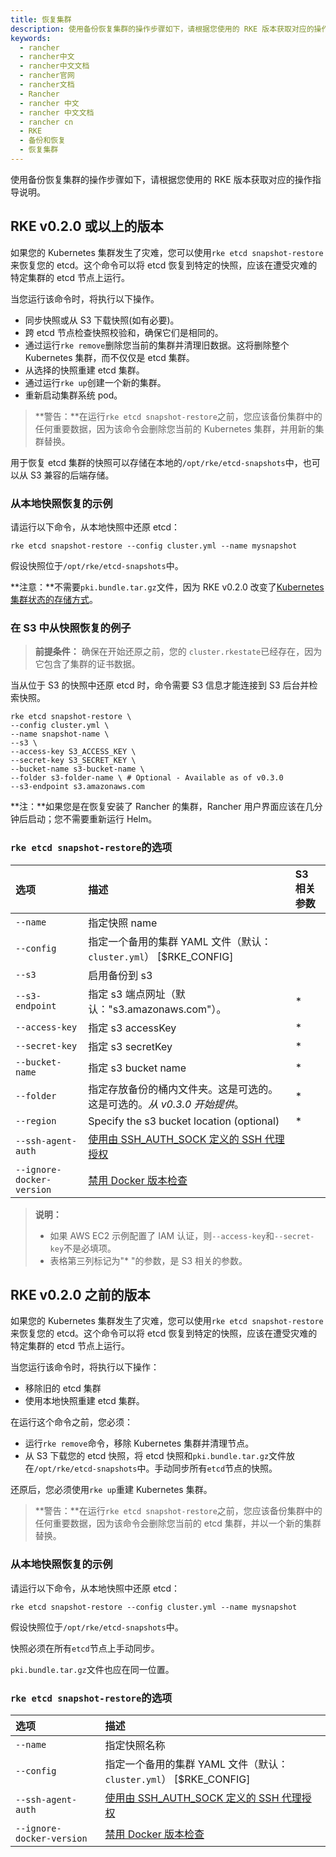 ```yaml
---
title: 恢复集群
description: 使用备份恢复集群的操作步骤如下，请根据您使用的 RKE 版本获取对应的操作指导说明。
keywords:
  - rancher
  - rancher中文
  - rancher中文文档
  - rancher官网
  - rancher文档
  - Rancher
  - rancher 中文
  - rancher 中文文档
  - rancher cn
  - RKE
  - 备份和恢复
  - 恢复集群
---
```


使用备份恢复集群的操作步骤如下，请根据您使用的 RKE 版本获取对应的操作指导说明。

## RKE v0.2.0 或以上的版本

如果您的 Kubernetes 集群发生了灾难，您可以使用`rke etcd snapshot-restore`来恢复您的 etcd。这个命令可以将 etcd 恢复到特定的快照，应该在遭受灾难的特定集群的 etcd 节点上运行。

当您运行该命令时，将执行以下操作。

- 同步快照或从 S3 下载快照(如有必要)。
- 跨 etcd 节点检查快照校验和，确保它们是相同的。
- 通过运行`rke remove`删除您当前的集群并清理旧数据。这将删除整个 Kubernetes 集群，而不仅仅是 etcd 集群。
- 从选择的快照重建 etcd 集群。
- 通过运行`rke up`创建一个新的集群。
- 重新启动集群系统 pod。

> **警告：**在运行`rke etcd snapshot-restore`之前，您应该备份集群中的任何重要数据，因为该命令会删除您当前的 Kubernetes 集群，并用新的集群替换。

用于恢复 etcd 集群的快照可以存储在本地的`/opt/rke/etcd-snapshots`中，也可以从 S3 兼容的后端存储。

### 从本地快照恢复的示例

请运行以下命令，从本地快照中还原 etcd：

```shell
rke etcd snapshot-restore --config cluster.yml --name mysnapshot
```

假设快照位于`/opt/rke/etcd-snapshots`中。

**注意：**不需要`pki.bundle.tar.gz`文件，因为 RKE v0.2.0 改变了[Kubernetes 集群状态的存储方式](/docs/rke/installation/)。

### 在 S3 中从快照恢复的例子

> **前提条件：** 确保在开始还原之前，您的 `cluster.rkestate`已经存在，因为它包含了集群的证书数据。

当从位于 S3 的快照中还原 etcd 时，命令需要 S3 信息才能连接到 S3 后台并检索快照。

```shell
rke etcd snapshot-restore \
--config cluster.yml \
--name snapshot-name \
--s3 \
--access-key S3_ACCESS_KEY \
--secret-key S3_SECRET_KEY \
--bucket-name s3-bucket-name \
--folder s3-folder-name \ # Optional - Available as of v0.3.0
--s3-endpoint s3.amazonaws.com
```

**注：**如果您是在恢复安装了 Rancher 的集群，Rancher 用户界面应该在几分钟后启动；您不需要重新运行 Helm。

### `rke etcd snapshot-restore`的选项

| 选项                      | 描述                                                                        | S3 相关参数 |
| :------------------------ | :-------------------------------------------------------------------------- | :---------- |
| `--name`                  | 指定快照 name                                                               |             |
| `--config`                | 指定一个备用的集群 YAML 文件（默认：`cluster.yml`） [$RKE_CONFIG]           |             |
| `--s3`                    | 启用备份到 s3                                                               |             |
| `--s3-endpoint`           | 指定 s3 端点网址（默认："s3.amazonaws.com"）。                              | \*          |
| `--access-key`            | 指定 s3 accessKey                                                           | \*          |
| `--secret-key`            | 指定 s3 secretKey                                                           | \*          |
| `--bucket-name`           | 指定 s3 bucket name                                                         | \*          |
| `--folder`                | 指定存放备份的桶内文件夹。这是可选的。这是可选的。_从 v0.3.0 开始提供_。    | \*          |
| `--region`                | Specify the s3 bucket location (optional)                                   | \*          |
| `--ssh-agent-auth`        | [使用由 SSH_AUTH_SOCK 定义的 SSH 代理授权](/docs/rke/config-options/) |             |
| `--ignore-docker-version` | [禁用 Docker 版本检查](/docs/rke/config-options/)                     |

> **说明：**
>
> - 如果 AWS EC2 示例配置了 IAM 认证，则`--access-key`和`--secret-key`不是必填项。
> - 表格第三列标记为"\* "的参数，是 S3 相关的参数。

## RKE v0.2.0 之前的版本

如果您的 Kubernetes 集群发生了灾难，您可以使用`rke etcd snapshot-restore`来恢复您的 etcd。这个命令可以将 etcd 恢复到特定的快照，应该在遭受灾难的特定集群的 etcd 节点上运行。

当您运行该命令时，将执行以下操作：

- 移除旧的 etcd 集群
- 使用本地快照重建 etcd 集群。

在运行这个命令之前，您必须：

- 运行`rke remove`命令，移除 Kubernetes 集群并清理节点。
- 从 S3 下载您的 etcd 快照，将 etcd 快照和`pki.bundle.tar.gz`文件放在`/opt/rke/etcd-snapshots`中。手动同步所有`etcd`节点的快照。

还原后，您必须使用`rke up`重建 Kubernetes 集群。

> **警告：**在运行`rke etcd snapshot-restore`之前，您应该备份集群中的任何重要数据，因为该命令会删除您当前的 etcd 集群，并以一个新的集群替换。

### 从本地快照恢复的示例

请运行以下命令，从本地快照中还原 etcd：

```shell
rke etcd snapshot-restore --config cluster.yml --name mysnapshot
```

假设快照位于`/opt/rke/etcd-snapshots`中。

快照必须在所有`etcd`节点上手动同步。

`pki.bundle.tar.gz`文件也应在同一位置。

### `rke etcd snapshot-restore`的选项

| 选项                      | 描述                                                                        |
| :------------------------ | :-------------------------------------------------------------------------- |
| `--name`                  | 指定快照名称                                                                |
| `--config`                | 指定一个备用的集群 YAML 文件（默认：`cluster.yml`） [$RKE_CONFIG]           |
| `--ssh-agent-auth`        | [使用由 SSH_AUTH_SOCK 定义的 SSH 代理授权](/docs/rke/config-options/) |
| `--ignore-docker-version` | [禁用 Docker 版本检查](/docs/rke/config-options/)                     |
